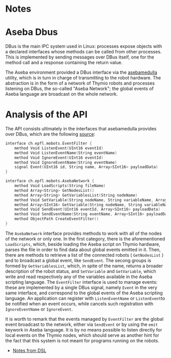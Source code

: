 # Notes

# Aseba Dbus
DBus is the main IPC system used in Linux: processes expose objects with a declared interfaces whose methods can be called from other processes. This is implemented by sending messages over DBus itself, one for the method call and a response containing the return value.

The Aseba environment provided a DBus interface via the [asebamedulla](https://www.thymio.org/en:asebamedulla) utility, which is in turn in charge of transmitting to the robot hardware. The abstraction is in the form of a network of Thymio robots and processes listening on DBus, the so-called "Aseba Network"; the global events of Aseba language are broadcast on the whole network.

# Analysis of the API

The API consists ultimately in the interfaces that asebamedulla provides over DBus, which are the following [source](https://infoscience.epfl.ch/record/140494/files/aseba-esb-ro09.pdf?version=2):

```C++
interface ch.epfl.mobots.EventFilter {
    method Void ListenEvent(UInt16 eventId)
    method Void ListenEventName(String eventName)
    method Void IgnoreEvent(UInt16 eventId)
    method Void IgnoreEventName(String eventName)
    signal Event(UInt16 id, String name, Array<SInt16> payloadData)
}

interface ch.epfl.mobots.AsebaNetwork {
    method Void LoadScripts(String fileName)
    method Array<String> GetNodesList()
    method Array<String> GetVariablesList(String nodeName)
    method Void SetVariable(String nodeName, String variableName, Array<SInt16> variableData)
    method Array<SInt16> GetVariable(String nodeName, String variableName)
    method Void SendEvent(UInt16 eventId, Array<SInt16> payloadData)
    method Void SendEventName(String eventName, Array<SInt16> payloadData)
    method ObjectPath CreateEventFilter()
}
```

The `AsebaNetwork` interface provides methods to work with all of the nodes of the network or only one. In the first category, there is the aforementioned `LoadScripts`, which, beside loading the Aseba script on Thymio hardware, parses the file in order to find data about global events emitted in it. Then, there are methods to retrieve a list of the connected robots ( `GetNodesList` ) and to broadcast a global event, like `SendEvent`. The secong groups is formed by `GetVariablesList`, which, in spite of the name, returns a broader description of the robot status, and `SetVariable` and `GetVariable`, which write and read respectively any of the variables available in the Aseba scripting language.
The `EventFilter` interface is used to manage events: these are implemented by a single DBus signal, namely `Event` in the very same interface, and correspond to the global events of the Aseba scripting language. An application can register with `ListenEventName` or `ListenEvent`to be notified when an event occurs, while cancels such registration with `IgnoreEventName` or `IgnoreEvent`.

It is worth to remark that the events managed by `EventFilter` are the global event broadcast to the network, either via `SendEvent` or by using the `emit` keywork in Aseba language. It is by no means possible to listen directly for local events on the Thymio nodes, which should serve as another hint for the fact that this system is not meant for programs running on the robots.

- [Notes from DSL](https://github.com/richban/domain-specific-languages)